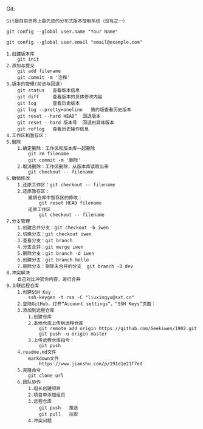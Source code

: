 Git:

    Git是目前世界上最先进的分布式版本控制系统（没有之一）
    
    git config --global user.name "Your Name"
    
    git config --global user.email "email@example.com"
    
    1.创建版本库
        git init
    2.添加与提交
        git add filename
        git commit -m '注释'
    3.版本的管理(前进与回退)
        git status   查看版本信息
        git diff     查看版本的具体修改内容
        git log      查看历史版本
        git log --pretty=oneline   简约版查看历史版本
        git reset --hard HEAD^  回退版本
        git reset --hard 版本号  回退到具体版本
        git reflog   查看历史操作信息
    4.工作区和暂存区：
    5.删除
        1.确定删除：工作区和版本库一起删除
            git rm filename   
            git commit -m '删除'
        2.取消删除：工作区删除，从版本库读取出来
            git checkout -- filename
    6.撤销修改
        1.还原工作区：git checkout -- filename
        2.还原暂存区：
            撤销仓库中暂存区的修改：
                git reset HEAD filename
            还原工作区
                git checkout -- filename
    7.分支管理
        1.创建合并分支：git checkout -b iwen
        2.切换分支：git checkout iwen
        3.查看分支：git branch
        4.分支合并：git merge iwen
        5.删除分支：git branch -d iwen
        6.创建分支：git branch hello
        7.删除分支：删除未合并的分支  git branch -D dev
    8.冲突解决
        自己对比冲突你内容，进行合并
    9.关联远程仓库
        1.创建SSH Key
            ssh-keygen -t rsa -C "liuxingyu@sxt.cn"
        2.登陆GitHub，打开“Account settings”，“SSH Keys”页面：
        3.添加到远程仓库
            1.创建仓库
            2.本地仓库上传到远程仓库
                git remote add origin https://github.com/Geekiwen/1902.git
                git push -u origin master
            3.上传远程仓库指令：
                git push
        4.readme.md文件
            markdown文件
                https://www.jianshu.com/p/191d1e21f7ed
        5.克隆命令
            git clone url
        6.团队协作
            1.组长创建项目
            2.项目中添加组员
            3.远程仓库
                git push   推送
                git pull   拉取
            4.冲突问题
